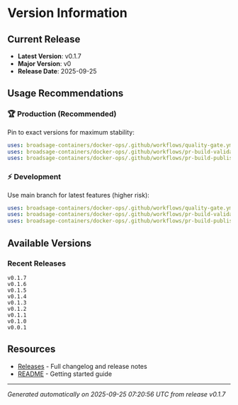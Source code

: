 # Version Information

## Current Release

- **Latest Version**: v0.1.7
- **Major Version**: v0
- **Release Date**: 2025-09-25

## Usage Recommendations

### 🏆 Production (Recommended)
Pin to exact versions for maximum stability:
```yaml
uses: broadsage-containers/docker-ops/.github/workflows/quality-gate.yml@v0.1.7
uses: broadsage-containers/docker-ops/.github/workflows/pr-build-validate.yml@v0.1.7
uses: broadsage-containers/docker-ops/.github/workflows/pr-build-publish.yml@v0.1.7
```

### ⚡ Development
Use main branch for latest features (higher risk):
```yaml
uses: broadsage-containers/docker-ops/.github/workflows/quality-gate.yml@main
uses: broadsage-containers/docker-ops/.github/workflows/pr-build-validate.yml@main
uses: broadsage-containers/docker-ops/.github/workflows/pr-build-publish.yml@main
```

## Available Versions

### Recent Releases
```
v0.1.7
v0.1.6
v0.1.5
v0.1.4
v0.1.3
v0.1.2
v0.1.1
v0.1.0
v0.0.1
```

## Resources

- [Releases](https://github.com/broadsage-containers/docker-ops/releases) - Full changelog and release notes
- [README](README.md) - Getting started guide

---
*Generated automatically on 2025-09-25 07:20:56 UTC from release v0.1.7*
